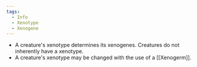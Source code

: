 ```yaml
---
tags:
  - Info
  - Xenotype
  - Xenogene
---
```

- A creature's xenotype determines its xenogenes. Creatures do not inherently have a xenotype.
- A creature's xenotype may be changed with the use of a [[Xenogerm]]. 